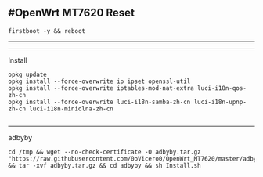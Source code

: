 #OpenWrt MT7620
Reset
-------------------------------------------------------------------------------
```
firstboot -y && reboot
```
-------------------------------------------------------------------------------

-------------------------------------------------------------------------------
Install
```
opkg update
opkg install --force-overwrite ip ipset openssl-util     
opkg install --force-overwrite iptables-mod-nat-extra luci-i18n-qos-zh-cn      
opkg install --force-overwrite luci-i18n-samba-zh-cn luci-i18n-upnp-zh-cn luci-i18n-minidlna-zh-cn    
   
```
-------------------------------------------------------------------------------
adbyby
```
cd /tmp && wget --no-check-certificate -O adbyby.tar.gz "https://raw.githubusercontent.com/0oVicero0/OpenWrt_MT7620/master/adbyby.tar.gz" && tar -xvf adbyby.tar.gz && cd adbyby && sh Install.sh
```
